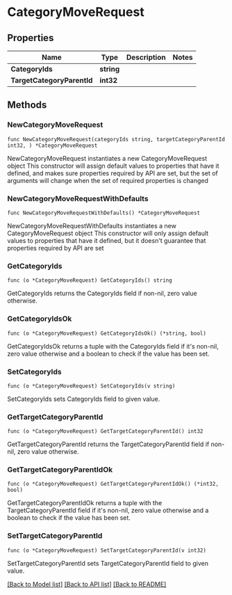# CategoryMoveRequest

## Properties

Name | Type | Description | Notes
------------ | ------------- | ------------- | -------------
**CategoryIds** | **string** |  | 
**TargetCategoryParentId** | **int32** |  | 

## Methods

### NewCategoryMoveRequest

`func NewCategoryMoveRequest(categoryIds string, targetCategoryParentId int32, ) *CategoryMoveRequest`

NewCategoryMoveRequest instantiates a new CategoryMoveRequest object
This constructor will assign default values to properties that have it defined,
and makes sure properties required by API are set, but the set of arguments
will change when the set of required properties is changed

### NewCategoryMoveRequestWithDefaults

`func NewCategoryMoveRequestWithDefaults() *CategoryMoveRequest`

NewCategoryMoveRequestWithDefaults instantiates a new CategoryMoveRequest object
This constructor will only assign default values to properties that have it defined,
but it doesn't guarantee that properties required by API are set

### GetCategoryIds

`func (o *CategoryMoveRequest) GetCategoryIds() string`

GetCategoryIds returns the CategoryIds field if non-nil, zero value otherwise.

### GetCategoryIdsOk

`func (o *CategoryMoveRequest) GetCategoryIdsOk() (*string, bool)`

GetCategoryIdsOk returns a tuple with the CategoryIds field if it's non-nil, zero value otherwise
and a boolean to check if the value has been set.

### SetCategoryIds

`func (o *CategoryMoveRequest) SetCategoryIds(v string)`

SetCategoryIds sets CategoryIds field to given value.


### GetTargetCategoryParentId

`func (o *CategoryMoveRequest) GetTargetCategoryParentId() int32`

GetTargetCategoryParentId returns the TargetCategoryParentId field if non-nil, zero value otherwise.

### GetTargetCategoryParentIdOk

`func (o *CategoryMoveRequest) GetTargetCategoryParentIdOk() (*int32, bool)`

GetTargetCategoryParentIdOk returns a tuple with the TargetCategoryParentId field if it's non-nil, zero value otherwise
and a boolean to check if the value has been set.

### SetTargetCategoryParentId

`func (o *CategoryMoveRequest) SetTargetCategoryParentId(v int32)`

SetTargetCategoryParentId sets TargetCategoryParentId field to given value.



[[Back to Model list]](../README.md#documentation-for-models) [[Back to API list]](../README.md#documentation-for-api-endpoints) [[Back to README]](../README.md)



